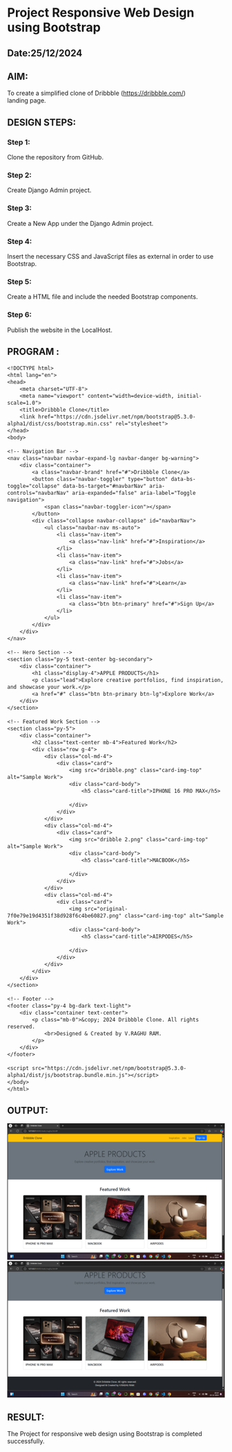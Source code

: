# Project Responsive Web Design using Bootstrap
## Date:25/12/2024

## AIM:
To create a simplified clone of Dribbble (https://dribbble.com/) landing page.


## DESIGN STEPS:

### Step 1:
Clone the repository from GitHub.

### Step 2:
Create Django Admin project.

### Step 3:
Create a New App under the Django Admin project.

### Step 4:
Insert the necessary CSS and JavaScript files as external in order to use Bootstrap.

### Step 5:
Create a HTML file and include the needed Bootstrap components.

### Step 6:
Publish the website in the LocalHost.

## PROGRAM :
```
<!DOCTYPE html>
<html lang="en">
<head>
    <meta charset="UTF-8">
    <meta name="viewport" content="width=device-width, initial-scale=1.0">
    <title>Dribbble Clone</title>
    <link href="https://cdn.jsdelivr.net/npm/bootstrap@5.3.0-alpha1/dist/css/bootstrap.min.css" rel="stylesheet">
</head>
<body>

<!-- Navigation Bar -->
<nav class="navbar navbar-expand-lg navbar-danger bg-warning">
    <div class="container">
        <a class="navbar-brand" href="#">Dribbble Clone</a>
        <button class="navbar-toggler" type="button" data-bs-toggle="collapse" data-bs-target="#navbarNav" aria-controls="navbarNav" aria-expanded="false" aria-label="Toggle navigation">
            <span class="navbar-toggler-icon"></span>
        </button>
        <div class="collapse navbar-collapse" id="navbarNav">
            <ul class="navbar-nav ms-auto">
                <li class="nav-item">
                    <a class="nav-link" href="#">Inspiration</a>
                </li>
                <li class="nav-item">
                    <a class="nav-link" href="#">Jobs</a>
                </li>
                <li class="nav-item">
                    <a class="nav-link" href="#">Learn</a>
                </li>
                <li class="nav-item">
                    <a class="btn btn-primary" href="#">Sign Up</a>
                </li>
            </ul>
        </div>
    </div>
</nav>

<!-- Hero Section -->
<section class="py-5 text-center bg-secondary">
    <div class="container">
        <h1 class="display-4">APPLE PRODUCTS</h1>
        <p class="lead">Explore creative portfolios, find inspiration, and showcase your work.</p>
        <a href="#" class="btn btn-primary btn-lg">Explore Work</a>
    </div>
</section>

<!-- Featured Work Section -->
<section class="py-5">
    <div class="container">
        <h2 class="text-center mb-4">Featured Work</h2>
        <div class="row g-4">
            <div class="col-md-4">
                <div class="card">
                    <img src="dribble.png" class="card-img-top" alt="Sample Work">
                    <div class="card-body">
                        <h5 class="card-title">IPHONE 16 PRO MAX</h5>
                        
                    </div>
                </div>
            </div>
            <div class="col-md-4">
                <div class="card">
                    <img src="dribble 2.png" class="card-img-top" alt="Sample Work">
                    <div class="card-body">
                        <h5 class="card-title">MACBOOK</h5>
                        
                    </div>
                </div>
            </div>
            <div class="col-md-4">
                <div class="card">
                    <img src="original-7f0e79e19d4351f38d928f6c4be60827.png" class="card-img-top" alt="Sample Work">
                    <div class="card-body">
                        <h5 class="card-title">AIRPODES</h5>
                        
                    </div>
                </div>
            </div>
        </div>
    </div>
</section>

<!-- Footer -->
<footer class="py-4 bg-dark text-light">
    <div class="container text-center">
        <p class="mb-0">&copy; 2024 Dribbble Clone. All rights reserved.
            <br>Designed & Created by V.RAGHU RAM.
        </p>
    </div>
</footer>

<script src="https://cdn.jsdelivr.net/npm/bootstrap@5.3.0-alpha1/dist/js/bootstrap.bundle.min.js"></script>
</body>
</html>
```


## OUTPUT:
![alt text](<portfolio/raghu/static/Screenshot (45).png>)
![alt text](<portfolio/raghu/static/Screenshot (46).png>)


## RESULT:
The Project for responsive web design using Bootstrap is completed successfully.
